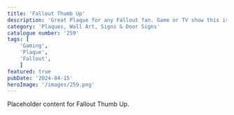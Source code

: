 ```yaml
---
title: 'Fallout Thumb Up'
description: 'Great Plaque for any Fallout fan. Game or TV show this is a great piece'
category: 'Plaques, Wall Art, Signs & Door Signs'
catalogue number: '259'
tags: [
    'Gaming', 
    'Plaque', 
    'Fallout',
    ]
featured: true
pubDate: '2024-04-15'
heroImage: '/images/259.png'
---
```


Placeholder content for Fallout Thumb Up.